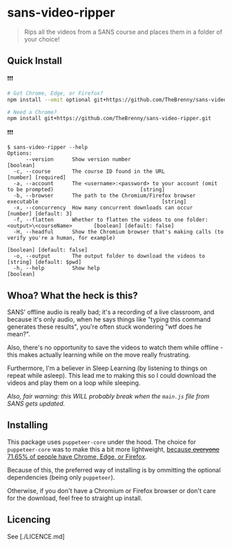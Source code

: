 # sans-video-ripper
> Rips all the videos from a SANS course and places them in a folder of your choice!


## Quick Install

❗❗❗
```bash
# Got Chrome, Edge, or Firefox?
npm install --omit optional git+https://github.com/TheBrenny/sans-video-ripper.git

# Need a Chrome?
npm install git+https://github.com/TheBrenny/sans-video-ripper.git
```
❗❗❗

```commandline
$ sans-video-ripper --help
Options:
      --version      Show version number                                                                       [boolean]
  -c, --course       The course ID found in the URL                                                  [number] [required]
  -a, --account      The <username>:<password> to your account (omit to be prompted)                            [string]
  -b, --browser      The path to the Chromium/Firefox browser executable                                        [string]
  -x, --concurrency  How many concurrent downloads can occur                                       [number] [default: 3]
  -f, --flatten      Whether to flatten the videos to one folder: <output>\<courseName>       [boolean] [default: false]
  -H, --headful      Show the Chromium browser that's making calls (to verify you're a human, for example)
                                                                                              [boolean] [default: false]
  -o, --output       The output folder to download the videos to                                [string] [default: $pwd]
  -h, --help         Show help                                                                                 [boolean]
```

## Whoa? What the heck is this?

SANS' offline audio is really bad; it's a recording of a live classroom, and because it's only audio, when he says things like "typing this command generates these results", you're often stuck wondering "wtf does he mean?".

Also, there's no opportunity to save the videos to watch them while offline - this makes actually learning while on the move really frustrating.

Furthermore, I'm a believer in Sleep Learning (by listening to things on repeat while asleep). This lead me to making this so I could download the videos and play them on a loop while sleeping.

*Also, fair warning: this WILL probably break when the `main.js` file from SANS gets updated.*

## Installing

This package uses `puppeteer-core` under the hood. The choice for `puppeteer-core` was to make this a bit more lightweight, [because ~~everyone~~ 71.65% of people have Chrome, Edge, or Firefox](https://gs.statcounter.com/browser-market-share).

Because of this, the preferred way of installing is by ommitting the optional dependencies (being only `puppeteer`).

Otherwise, if you don't have a Chromium or Firefox browser or don't care for the download, feel free to straight up install.

## Licencing

See [./LICENCE.md]